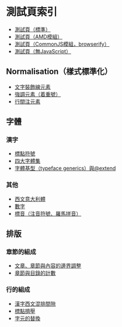 測試頁索引
========

 - [測試頁（標準）](test.html)
 - [測試頁（AMD模組）](test-amd.html)
 - [測試頁（CommonJS模組，browserify）](test-commonjs.html)
 - [測試頁（無JavaScript）](test-nojs.html)

## Normalisation（樣式標準化）

 - [文字裝飾線元素](./deco-line.html)
 - [強調元素（着重號）](./em.html)
 - [行間注元素](./ruby.html)

## 字體
### 漢字

 - [標點符號](./biaodian.html)
 - [四大字體集](./four.html)
 - [字體基型（typeface generics）與@extend](./generics.html)

### 其他

 - [西文意大利體](./italic.html)
 - [數字](./numeral.html)
 - [標音（注音符號、羅馬拼音）](./ruby\(ff\).html)

## 排版
### 章節的組成

 - [文章、章節與內容的邊界調整](./well-knit.html)
 - [章節與目錄的計數](./counter.html)

### 行的組成

 - [漢字西文混排間隙](./hws.html)
 - [標點擠壓](./jiya.html)
 - [字元的替換](./subst.html)

<!--
## 接口

 - [強制標點禁則](./api/jinzify.html)
 - [字元級選擇器](./api/charify.html)
 - [相鄰文字裝飾線](./api/deco-line.html)
 - [着重號](./api/em.html)
 - [行間注元素](./api/ruby.html)
-->
